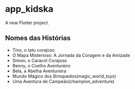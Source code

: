 # app_kidska

A new Flutter project.

## Nomes das Histórias
- Tino, o tatu corajoso
- O Mapa Misterioso: A Jornada da Coragem e da Amizade
- Simon, o Caracol Corajoso
- Benny, o Coelho Aventureiro
- Bela, a Abelha Aventureira
- Mundo Mágico dos Brinquedos(magic_world_toys)
- Uma Aventura de Campeão(champion_adventure)